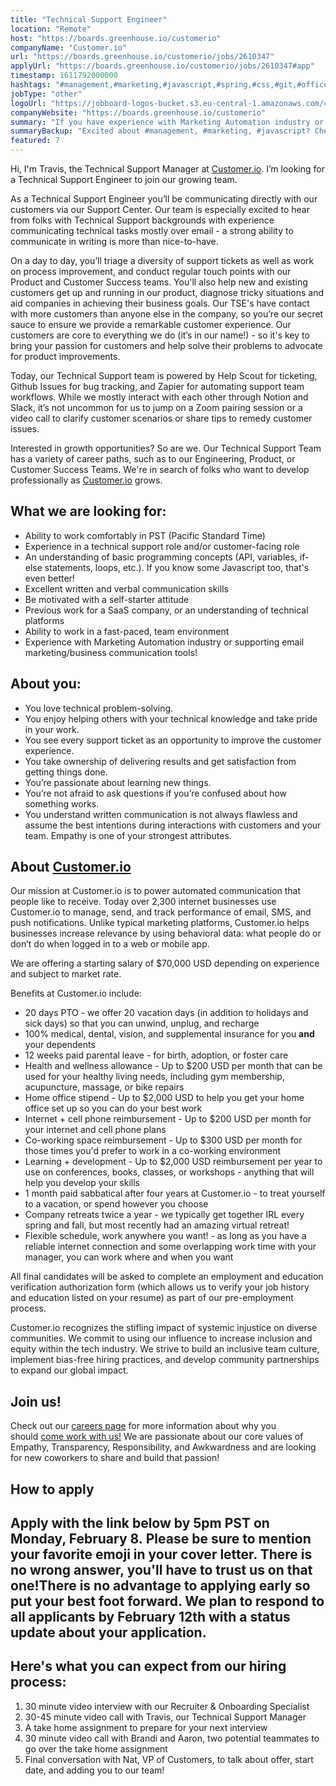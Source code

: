 ```yaml
---
title: "Technical Support Engineer"
location: "Remote"
host: "https://boards.greenhouse.io/customerio"
companyName: "Customer.io"
url: "https://boards.greenhouse.io/customerio/jobs/2610347"
applyUrl: "https://boards.greenhouse.io/customerio/jobs/2610347#app"
timestamp: 1611792000000
hashtags: "#management,#marketing,#javascript,#spring,#css,#git,#office"
jobType: "other"
logoUrl: "https://jobboard-logos-bucket.s3.eu-central-1.amazonaws.com/customer-io"
companyWebsite: "https://boards.greenhouse.io/customerio"
summary: "If you have experience with Marketing Automation industry or supporting email marketing/business communication tools, Customer.io has a job opening for a technical support engineer"
summaryBackup: "Excited about #management, #marketing, #javascript? Check out this job post!"
featured: 7
---
```


Hi, I'm Travis, the Technical Support Manager at [Customer.io](http://customer.io/). I’m looking for a Technical Support Engineer to join our growing team.

As a Technical Support Engineer you’ll be communicating directly with our customers via our Support Center. Our team is especially excited to hear from folks with Technical Support backgrounds with experience communicating technical tasks mostly over email - a strong ability to communicate in writing is more than nice-to-have.

On a day to day, you’ll triage a diversity of support tickets as well as work on process improvement, and conduct regular touch points with our Product and Customer Success teams. You'll also help new and existing customers get up and running in our product, diagnose tricky situations and aid companies in achieving their business goals. Our TSE's have contact with more customers than anyone else in the company, so you’re our secret sauce to ensure we provide a remarkable customer experience. Our customers are core to everything we do (it’s in our name!) - so it's key to bring your passion for customers and help solve their problems to advocate for product improvements.

Today, our Technical Support team is powered by Help Scout for ticketing, Github Issues for bug tracking, and Zapier for automating support team workflows. While we mostly interact with each other through Notion and Slack, it’s not uncommon for us to jump on a Zoom pairing session or a video call to clarify customer scenarios or share tips to remedy customer issues.

Interested in growth opportunities? So are we. Our Technical Support Team has a variety of career paths, such as to our Engineering, Product, or Customer Success Teams. We're in search of folks who want to develop professionally as [Customer.io](http://customer.io/) grows.

## What we are looking for:

*   Ability to work comfortably in PST (Pacific Standard Time)
*   Experience in a technical support role and/or customer-facing role 
*   An understanding of basic programming concepts (API, variables, if-else statements, loops, etc.). If you know some Javascript too, that's even better!
*   Excellent written and verbal communication skills
*   Be motivated with a self-starter attitude
*   Previous work for a SaaS company, or an understanding of technical platforms
*   Ability to work in a fast-paced, team environment
*   Experience with Marketing Automation industry or supporting email marketing/business communication tools!

## About you:

*   You love technical problem-solving.
*   You enjoy helping others with your technical knowledge and take pride in your work.
*   You see every support ticket as an opportunity to improve the customer experience.
*   You take ownership of delivering results and get satisfaction from getting things done.
*   You’re passionate about learning new things.
*   You’re not afraid to ask questions if you’re confused about how something works.
*   You understand written communication is not always flawless and assume the best intentions during interactions with customers and your team. Empathy is one of your strongest attributes.

## About [Customer.io](http://Customer.io)

Our mission at Customer.io is to power automated communication that people like to receive. Today over 2,300 internet businesses use Customer.io to manage, send, and track performance of email, SMS, and push notifications. Unlike typical marketing platforms, Customer.io helps businesses increase relevance by using behavioral data: what people do or don’t do when logged in to a web or mobile app.

We are offering a starting salary of $70,000 USD depending on experience and subject to market rate.

Benefits at Customer.io include:

*   20 days PTO - we offer 20 vacation days (in addition to holidays and sick days) so that you can unwind, unplug, and recharge
*   100% medical, dental, vision, and supplemental insurance for you **and** your dependents
*   12 weeks paid parental leave - for birth, adoption, or foster care
*   Health and wellness allowance - Up to $200 USD per month that can be used for your healthy living needs, including gym membership, acupuncture, massage, or bike repairs
*   Home office stipend - Up to $2,000 USD to help you get your home office set up so you can do your best work
*   Internet + cell phone reimbursement - Up to $200 USD per month for your internet and cell phone plans
*   Co-working space reimbursement - Up to $300 USD per month for those times you'd prefer to work in a co-working environment
*   Learning + development - Up to $2,000 USD reimbursement per year to use on conferences, books, classes, or workshops - anything that will help you develop your skills
*   1 month paid sabbatical after four years at Customer.io - to treat yourself to a vacation, or spend however you choose
*   Company retreats twice a year - we typically get together IRL every spring and fall, but most recently had an amazing virtual retreat!
*   Flexible schedule, work anywhere you want! - as long as you have a reliable internet connection and some overlapping work time with your manager, you can work where and when you want

All final candidates will be asked to complete an employment and education verification authorization form (which allows us to verify your job history and education listed on your resume) as part of our pre-employment process.

Customer.io recognizes the stifling impact of systemic injustice on diverse communities. We commit to using our influence to increase inclusion and equity within the tech industry. We strive to build an inclusive team culture, implement bias-free hiring practices, and develop community partnerships to expand our global impact.

## Join us!

Check out our [careers page](https://customer.io/careers/) for more information about why you should [come work with us!](https://customer.io/about/) We are passionate about our core values of Empathy, Transparency, Responsibility, and Awkwardness and are looking for new coworkers to share and build that passion!

## How to apply

## Apply with the link below by 5pm PST on Monday, February 8. Please be sure to mention your favorite emoji in your cover letter. There is no wrong answer, you'll have to trust us on that one!There is no advantage to applying early so put your best foot forward. We plan to respond to all applicants by February 12th with a status update about your application.

## Here's what you can expect from our hiring process:

1.  30 minute video interview with our Recruiter & Onboarding Specialist
2.  30-45 minute video call with Travis, our Technical Support Manager
3.  A take home assignment to prepare for your next interview
4.  30 minute video call with Brandi and Aaron, two potential teammates to go over the take home assignment
5.  Final conversation with Nat, VP of Customers, to talk about offer, start date, and adding you to our team!
